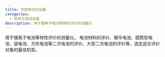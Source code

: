 ```yaml
---
title: 充放电测试设备
categories:
  - 研发与测试设备
description: 用于锂离子电池等特性评价的测量仪
---
```

用于锂离子电池等特性评价的测量仪。 电池材料的评价、硬币电池、圆筒型电池、袋电池、方形电池等二次电池的评价、大型二次电池的评价等，选定适合评价对象的最佳机型。